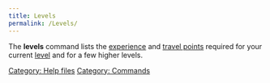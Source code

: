 ```yaml
---
title: Levels
permalink: /Levels/
---
```


The **levels** command lists the [experience](experience "wikilink") and
[travel points](travel_points "wikilink") required for your current
[level](level "wikilink") and for a few higher levels.

[Category: Help files](Category:_Help_files "wikilink") [Category:
Commands](Category:_Commands "wikilink")